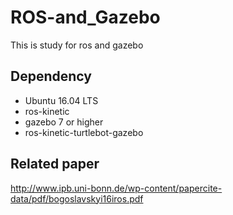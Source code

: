 # ROS-and_Gazebo
This is study for ros and gazebo
## Dependency
- Ubuntu 16.04 LTS
- ros-kinetic
- gazebo 7 or higher
- ros-kinetic-turtlebot-gazebo
## Related paper
http://www.ipb.uni-bonn.de/wp-content/papercite-data/pdf/bogoslavskyi16iros.pdf

